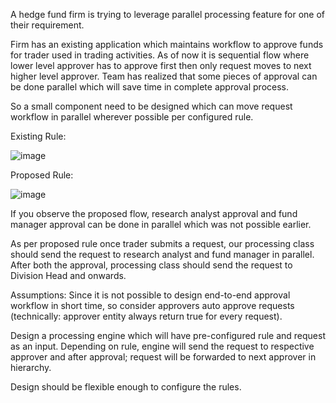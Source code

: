 A hedge fund firm is trying to leverage parallel processing feature for one of their requirement. 

Firm has an existing application which maintains workflow to approve funds for trader used in trading activities.
As of now it is sequential flow where lower level approver has to approve first then only request moves to next higher level approver. 
Team has realized that some pieces of approval can be done parallel which will save time in complete approval process.

So a small component need to be designed which can move request workflow in parallel wherever possible per configured rule.

Existing Rule:

 ![image](https://user-images.githubusercontent.com/43668132/47264474-984d8400-d535-11e8-9580-7fb0e2475e73.png)

Proposed Rule:

 ![image](https://user-images.githubusercontent.com/43668132/47264478-a8fdfa00-d535-11e8-8831-10e9fedad0d5.png)

If you observe the proposed flow, research analyst approval and fund manager approval can be done in parallel which was not possible earlier.

As per proposed rule once trader submits a request, our processing class should send the request to research analyst and fund manager in parallel. After both the approval, processing class should send the request to Division Head and onwards.

Assumptions: 
Since it is not possible to design end-to-end approval workflow in short time, so consider approvers auto approve requests (technically: approver entity always return true for every request). 

Design a processing engine which will have pre-configured rule and request as an input. Depending on rule, engine will send the request to respective approver and after approval; request will be forwarded to next approver in hierarchy. 

Design should be flexible enough to configure the rules.
